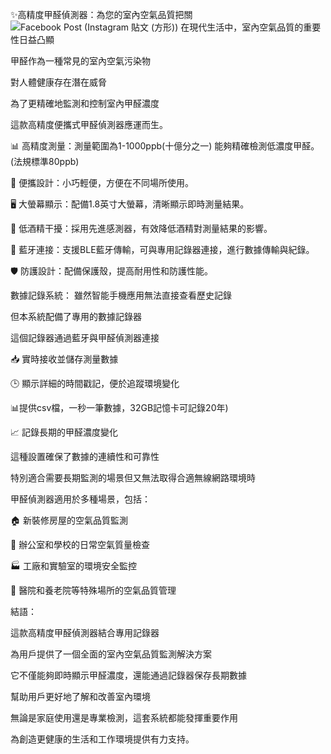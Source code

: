 ✨高精度甲醛偵測器：為您的室內空氣品質把關
![Facebook Post (Instagram 貼文 (方形))](https://github.com/user-attachments/assets/04f71d5b-1e9a-49f6-95d7-fe7d1af83626)
在現代生活中，室內空氣品質的重要性日益凸顯

甲醛作為一種常見的室內空氣污染物

對人體健康存在潛在威脅

為了更精確地監測和控制室內甲醛濃度

這款高精度便攜式甲醛偵測器應運而生。

📊 高精度測量：測量範圍為1-1000ppb(十億分之一)
能夠精確檢測低濃度甲醛。(法規標準80ppb)

🔄 便攜設計：小巧輕便，方便在不同場所使用。

🖥️ 大螢幕顯示：配備1.8英寸大螢幕，清晰顯示即時測量結果。

🍷 低酒精干擾：採用先進感測器，有效降低酒精對測量結果的影響。

📶 藍牙連接：支援BLE藍牙傳輸，可與專用記錄器連接，進行數據傳輸與紀錄。

🛡️ 防護設計：配備保護殼，提高耐用性和防護性能。

數據記錄系統：
雖然智能手機應用無法直接查看歷史記錄

但本系統配備了專用的數據記錄器

這個記錄器通過藍牙與甲醛偵測器連接

📥 實時接收並儲存測量數據

🕒 顯示詳細的時間戳記，便於追蹤環境變化

📊提供csv檔，一秒一筆數據，32GB記憶卡可記錄20年)

📈 記錄長期的甲醛濃度變化

這種設置確保了數據的連續性和可靠性

特別適合需要長期監測的場景但又無法取得合適無線網路環境時

甲醛偵測器適用於多種場景，包括：

🏠 新裝修房屋的空氣品質監測

🏢 辦公室和學校的日常空氣質量檢查

🏭 工廠和實驗室的環境安全監控

🏥 醫院和養老院等特殊場所的空氣品質管理

結語：

這款高精度甲醛偵測器結合專用記錄器

為用戶提供了一個全面的室內空氣品質監測解決方案

它不僅能夠即時顯示甲醛濃度，還能通過記錄器保存長期數據


幫助用戶更好地了解和改善室內環境

無論是家庭使用還是專業檢測，這套系統都能發揮重要作用

為創造更健康的生活和工作環境提供有力支持。

